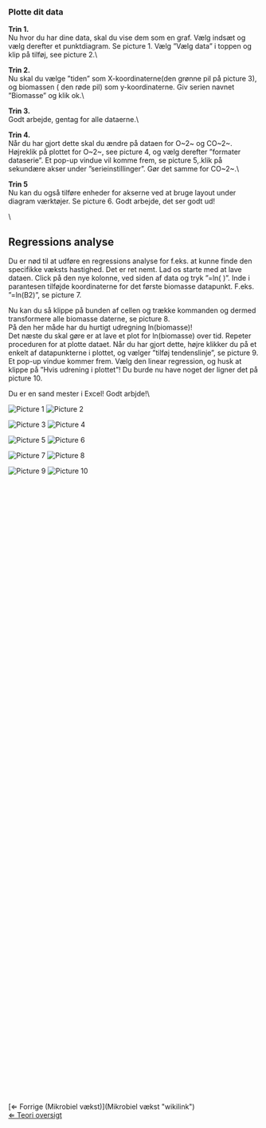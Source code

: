 ### Plotte dit data

**Trin 1.**\
Nu hvor du har dine data, skal du vise dem som en graf. Vælg indsæt og
vælg derefter et punktdiagram. Se picture 1. Vælg ”Vælg data” i toppen
og klip på tilføj, see picture 2.\

**Trin 2.**\
Nu skal du vælge ”tiden” som X-koordinaterne(den grønne pil på picture
3), og biomassen ( den røde pil) som y-koordinaterne. Giv serien navnet
”Biomasse” og klik ok.\

**Trin 3.**\
Godt arbejde, gentag for alle dataerne.\

**Trin 4.**\
Når du har gjort dette skal du ændre på dataen for O~2~ og CO~2~.
Højreklik på plottet for O~2~, see picture 4, og vælg derefter ”formater
dataserie”. Et pop-up vindue vil komme frem, se picture 5,.klik på
sekundære akser under ”serieinstillinger”. Gør det samme for CO~2~.\

**Trin 5**\
Nu kan du også tilføre enheder for akserne ved at bruge layout under
diagram værktøjer. Se picture 6. Godt arbejde, det ser godt ud!

\

Regressions analyse
-------------------

Du er nød til at udføre en regressions analyse for f.eks. at kunne finde
den specifikke væksts hastighed. Det er ret nemt. Lad os starte med at
lave dataen. Click på den nye kolonne, ved siden af data og tryk ”=ln(
)”. Inde i parantesen tilføjde koordinaterne for det første biomasse
datapunkt. F.eks. ”=ln(B2)”, se picture 7.

Nu kan du så klippe på bunden af cellen og trække kommanden og dermed
transformere alle biomasse daterne, se picture 8.\
 På den her måde har du hurtigt udregning ln(biomasse)!\
 Det næste du skal gøre er at lave et plot for ln(biomasse) over tid.
Repeter proceduren for at plotte dataet. Når du har gjort dette, højre
klikker du på et enkelt af datapunkterne i plottet, og vælger ”tilføj
tendenslinje”, se picture 9. Et pop-up vindue kommer frem. Vælg den
linear regression, og husk at klippe på ”Hvis udrening i plottet”! Du
burde nu have noget der ligner det på picture 10.

Du er en sand mester i Excel! Godt arbjde!\

![ Picture 1](7_excelguide.jpg "fig: Picture 1") ![ Picture
2](8_excelguide.jpg "fig: Picture 2")

![ Picture 3](9_excelguide.jpg "fig: Picture 3") ![ Picture
4](10_excelguide.jpg "fig: Picture 4")

![ Picture 5](11_excelguide.jpg "fig: Picture 5") ![ Picture
6](12_excelguide.jpg "fig: Picture 6")

![ Picture 7](13_excelguide.jpg "fig: Picture 7") ![ Picture
8](14_excelguide.jpg "fig: Picture 8")

![ Picture 9](15_excelguide.jpg "fig: Picture 9") ![ Picture
10](16_excelguide.jpg "fig: Picture 10")\
\
\
\
\
\
\
\
\
\
\
\
\
\
\
\
\
\
\
\
\
\
\
\
\
\
\
\
\
\
\
\
\
\
\
\
\
\
\
\
\
\
\
\
\
\
\
\
\
\
\
\
\
\
\
\
\
\
\
\
\
\
\
\
\
\
\
\
\
\
\
\
\
\
\
 [⇐ Forrige (Mikrobiel vækst)](Mikrobiel vækst "wikilink")\
[⇐ Teori oversigt](Fermentation_Case "wikilink")

